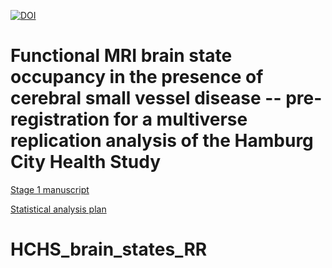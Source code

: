 [![DOI](https://zenodo.org/badge/568095368.svg)](https://zenodo.org/badge/latestdoi/568095368)

# Functional MRI brain state occupancy in the presence of cerebral small vessel disease -- pre-registration for a multiverse replication analysis of the Hamburg City Health Study

[Stage 1 manuscript](./manuscript/build/main.pdf)

[Statistical analysis plan](./analysis/code/R/pipeline.md)
# HCHS_brain_states_RR
